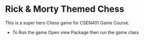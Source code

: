 # Rick & Morty Themed Chess
This is a super hero Chess game for CSEN401 Game Course.
- To Run the game Open view Package then run the game class
